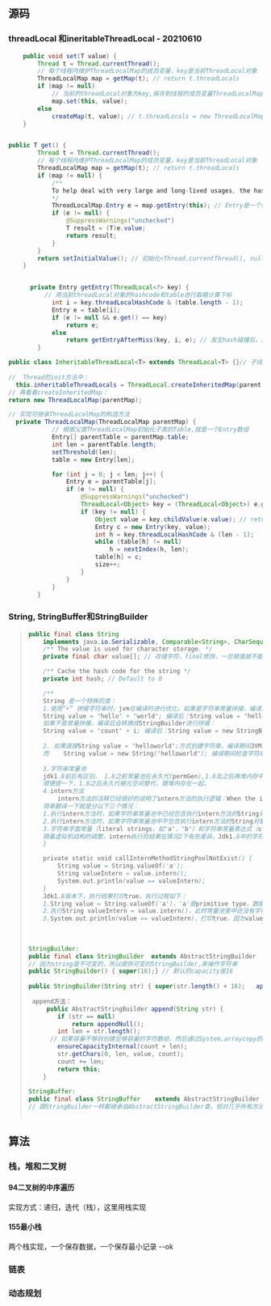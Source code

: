 ## 源码



### threadLocal 和ineritableThreadLocal -	20210610

```java
    public void set(T value) {
        Thread t = Thread.currentThread();
        // 每个线程内维护ThreadLocalMap的成员变量，key是当前ThreadLocal对象
        ThreadLocalMap map = getMap(t); // return t.threadLocals
        if (map != null)
            // 当前的threadLocal对象为key,保存到线程的成员变量ThreadLocalMap中去
            map.set(this, value);
        else
            createMap(t, value); // t.threadLocals = new ThreadLocalMap(this, firstValue);
    }   


public T get() {
        Thread t = Thread.currentThread();
        // 每个线程内维护ThreadLocalMap的成员变量，key是当前ThreadLocal对象
        ThreadLocalMap map = getMap(t); // return t.threadLocals
        if (map != null) {
            /**
            To help deal with very large and long-lived usages, the hash table entries use WeakReferences for keys
            */
            ThreadLocalMap.Entry e = map.getEntry(this); // Entry是一个弱应用
            if (e != null) {
                @SuppressWarnings("unchecked")
                T result = (T)e.value;
                return result;
            }
        }
        return setInitialValue(); // 初始化<Thread.currentThread(), null>，然后返回value: null
    }


      private Entry getEntry(ThreadLocal<?> key) {
          // 用当前threadLocal对象的hashcode和table进行取模计算下标
            int i = key.threadLocalHashCode & (table.length - 1);
            Entry e = table[i];
            if (e != null && e.get() == key)
                return e;
            else
                return getEntryAfterMiss(key, i, e); // 发生hash碰撞后，并不是以链表形式去保存和取，而是取下标的后一位：nextIndex(i, len)
        }

public class InheritableThreadLocal<T> extends ThreadLocal<T> {}// 子线程可继承的ThreadLocal
    
//  Thread的init方法中：
  this.inheritableThreadLocals = ThreadLocal.createInheritedMap(parent.inheritableThreadLocals);
// 再看看createInheritedMap：
return new ThreadLocalMap(parentMap);

// 实现可继承ThreadLocalMap的构造方法
  private ThreadLocalMap(ThreadLocalMap parentMap) {
      		// 根据父类ThreadLocalMap初始化子类的Table,就是一个Entry数组
            Entry[] parentTable = parentMap.table;
            int len = parentTable.length;
            setThreshold(len);
            table = new Entry[len];

            for (int j = 0; j < len; j++) {
                Entry e = parentTable[j];
                if (e != null) {
                    @SuppressWarnings("unchecked")
                    ThreadLocal<Object> key = (ThreadLocal<Object>) e.get();
                    if (key != null) {
                        Object value = key.childValue(e.value); // return value; 这个key实际是InheritableThreadLocal, 实现了childValue,而ThreadLocal没有实现的。
                        Entry c = new Entry(key, value);
                        int h = key.threadLocalHashCode & (len - 1);
                        while (table[h] != null)
                            h = nextIndex(h, len);
                        table[h] = c;
                        size++;
                    }
                }
            }
        }

```

### String, StringBuffer和StringBuilder



> ```java
> public final class String
>     implements java.io.Serializable, Comparable<String>, CharSequence { // final修饰，表示不可继承
>     /** The value is used for character storage. */
>     private final char value[]; // 存储字符，final修饰，一旦赋值就不能重新引用对象
> 
>     /** Cache the hash code for the string */
>     private int hash; // Default to 0
> 
>     /**
>     String 是一个特殊的类：
>     1.使用“+” 拼接字符串时，jvm在编译时进行优化，如果是字符串常量拼接，编译后直接是拼接后的结果，如：
>     String value = "hello" + "world"; 编译后：String value = "helloworld";
>     如果不是常量拼接，编译后会转换成StringBuilder进行拼接：
>     String value = "count" + i; 编译后：String value = new StringBuilder("count").append(i);
>     
>     2. 如果直接String value = "helloworld";方式创建字符串，编译期间JVM就会到字符串常量池检查是否有字符串对象，没有就创建放到常量池，然后返回。
>     而    String value = new String("helloworld"); 编译期间检查字符串常量池中是否有“helloworld”，没有就创建。运行期间直接在堆中创建对象，然后返回堆中对象的引用。所以可能创建一个对象也可能两个。
>     
>     3.字符串常量池
>     jdk1.8前后有区别， 1.8之前常量池在永久代(permGen),1.8及之后再堆内存中。
>     顺便提一下，1.8之后永久代被元空间替代，跟堆内存在一起。
>     4.intern方法
>         intern方法的注释已经很好的说明了intern方法的执行逻辑：When the intern method is invoked, if the pool already contains a string equal to this object as determined by the equals method, then the string from the pool is returned. Otherwise, this object is added to the pool and a reference to this object is returned。All literal strings and string-valued constant expressions are interned。
>     简单翻译一下就是分以下三个情况：
>     1.执行intern方法时，如果字符串常量池中已经包含执行intern方法的String对象，则直接返回字符串常量池中的String对象；
>     2.执行intern方法时，如果字符串常量池中不包含执行intern方法的String对象，则先将该String对象添加到字符串常量池中，然后将字符串常量池中的String对象返回；
>     3.字符串字面常量（literal strings，如"a"，"b"）和字符串常量表达式（string-valued constant expressions，如"a" + "b"）也都要放到字符串常量池中。
>     随着虚拟机结构的调整，intern执行的结果在情况2下有些差异。Jdk1.6中的字符串常量池是放在永久代（Perm）区中的，永久代（Perm）区和正常的 JAVA堆（Heap ）区域是完全分开的。上面说过literal strings 和 string-valued constant expressions会直接在字符串常量池中生成，而 new 出来的 String 对象是放在 JAVA Heap区域。而Jdk1.8取消了永久代（Perm），字符串常量池就从 Perm 区移到正常的Java Heap 区域了。由于上面的调整，导致intern方法执行结果在jdk1.6和1.8下存在差异。
>     }
> 
>     private static void callInternMethodStringPoolNotExist() {
>         String value = String.valueOf('a');
>         String valueIntern = value.intern();
>         System.out.println(value == valueIntern);
>     }
>     Jdk1.8版本下，执行结果打印true。执行过程如下：
>     1.String value = String.valueOf('a')，'a'是primitive type，数据直接存储在栈上。然后再创建一个新的String对象value，value的内容为"a"，执行完常量池中并没有值为"a"的对象；（注意：如果直接String value = new String("c");执行首先检查常量池有没有，没有就创建，然后堆中创建一个对象）
>     2.执行String valueIntern = value.intern()，此时常量池里中还没有字符串"a"对象了，而Jdk1.8字符串常量池就在堆区，可以直接拿到value的引用，放到常量池中，然后返回value的引用，赋值给valueIntern；
>     3.System.out.println(value == valueIntern)，打印true，因为value和valueIntern都指向value的引用。*/
>     
>    
>    
> StringBuilder:
> public final class StringBuilder  extends AbstractStringBuilder    implements java.io.Serializable, CharSequence
> // 因为string是不可变的，所以提供可变的StringBuilder,来操作字符串
> public StringBuilder() { super(16);} // 默认的capacity是16
>     
> public StringBuilder(String str) { super(str.length() + 16);   append(str);} //始终保持16长度的空余 
>     
>  append方法：
>      public AbstractStringBuilder append(String str) {
>         if (str == null)
>             return appendNull();
>         int len = str.length();
>      	// 如果容量不够则创建足够容量的字符数组，然后通过System.arraycopy的方式填充
>         ensureCapacityInternal(count + len); 
>         str.getChars(0, len, value, count);
>         count += len;
>         return this;
>     }
>     
> StringBuffer:
> public final class StringBuffer    extends AbstractStringBuilder    implements java.io.Serializable, CharSequence
> // 跟StringBuilder一样都继承自AbstractStringBuilder类，但对几乎所有方法都进行重新加上了synchronized修饰方法
>         
> ```





## 算法

### 栈，堆和二叉树

#### 94二叉树的中序遍历

实现方式：递归，迭代（栈），这里用栈实现

#### 155最小栈

两个栈实现，一个保存数据，一个保存最小记录		--ok

### 链表

### 动态规划

